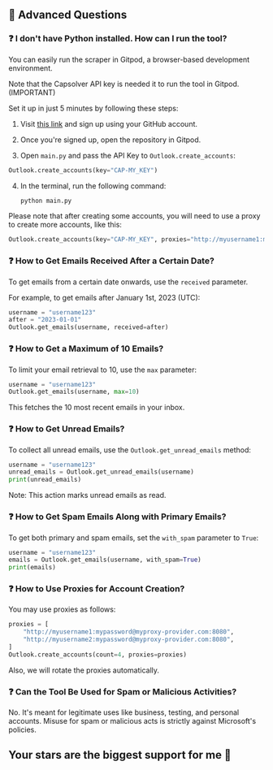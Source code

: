 ## 🤔 Advanced Questions


### ❓ I don't have Python installed. How can I run the tool?

You can easily run the scraper in Gitpod, a browser-based development environment. 

Note that the Capsolver API key is needed it to run the tool in Gitpod. (IMPORTANT)

Set it up in just 5 minutes by following these steps:

1. Visit [this link](https://gitpod.io/#https://github.com/sangeeta-dev/outlook-account-generator) and sign up using your GitHub account.

2. Once you're signed up, open the repository in Gitpod.

3. Open `main.py` and pass the API Key to `Outlook.create_accounts`:

```python
Outlook.create_accounts(key="CAP-MY_KEY")
```

4. In the terminal, run the following command:
   ```bash
   python main.py
   ```

Please note that after creating some accounts, you will need to use a proxy to create more accounts, like this:

```python
Outlook.create_accounts(key="CAP-MY_KEY", proxies="http://myusername1:mypassword@myproxy-provider.com:8080")
```

### ❓ How to Get Emails Received After a Certain Date?
To get emails from a certain date onwards, use the `received` parameter. 

For example, to get emails after January 1st, 2023 (UTC):

```python
username = "username123"
after = "2023-01-01"
Outlook.get_emails(username, received=after)
```

### ❓ How to Get a Maximum of 10 Emails?
To limit your email retrieval to 10, use the `max` parameter:

```python
username = "username123"
Outlook.get_emails(username, max=10)
```
This fetches the 10 most recent emails in your inbox.

### ❓ How to Get Unread Emails?
To collect all unread emails, use the `Outlook.get_unread_emails` method:

```python
username = "username123"
unread_emails = Outlook.get_unread_emails(username)
print(unread_emails)
```
Note: This action marks unread emails as read.

### ❓ How to Get Spam Emails Along with Primary Emails?
To get both primary and spam emails, set the `with_spam` parameter to `True`:

```python
username = "username123"
emails = Outlook.get_emails(username, with_spam=True)
print(emails)
```

### ❓ How to Use Proxies for Account Creation?
You may use proxies as follows:

```python
proxies = [
    "http://myusername1:mypassword@myproxy-provider.com:8080",
    "http://myusername2:mypassword@myproxy-provider.com:8080",
]
Outlook.create_accounts(count=4, proxies=proxies)
```
Also, we will rotate the proxies automatically.

### ❓ Can the Tool Be Used for Spam or Malicious Activities?
No. It's meant for legitimate uses like business, testing, and personal accounts. Misuse for spam or malicious acts is strictly against Microsoft's policies.

## Your stars are the biggest support for me 💖